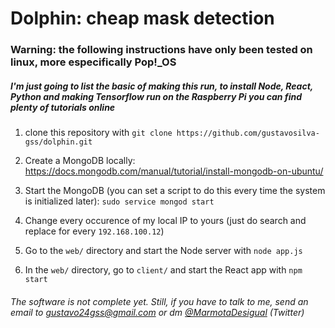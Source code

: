 # Dolphin: cheap mask detection

### Warning: the following instructions have only been tested on linux, more especifically Pop!_OS

##### I'm just going to list the basic of making this run, to install Node, React, Python and making Tensorflow run on the Raspberry Pi you can find plenty of tutorials online

1. clone this repository with `git clone https://github.com/gustavosilva-gss/dolphin.git`

2. Create a MongoDB locally: https://docs.mongodb.com/manual/tutorial/install-mongodb-on-ubuntu/

3. Start the MongoDB (you can set a script to do this every time the system is initialized later): `sudo service mongod start`

4. Change every occurence of my local IP to yours (just do search and replace for every `192.168.100.12`)

5. Go to the `web/` directory and start the Node server with `node app.js`

6. In the `web/` directory, go to `client/` and start the React app with `npm start`

###### The software is not complete yet. Still, if you have to talk to me, send an email to gustavo24gss@gmail.com or dm [@MarmotaDesigual](https://twitter.com/MarmotaDesigual) (Twitter)
